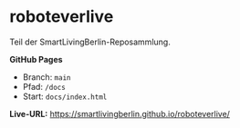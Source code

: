 # roboteverlive
Teil der SmartLivingBerlin-Reposammlung.

**GitHub Pages**
- Branch: `main`
- Pfad:   `/docs`
- Start:  `docs/index.html`

**Live-URL:** https://smartlivingberlin.github.io/roboteverlive/
